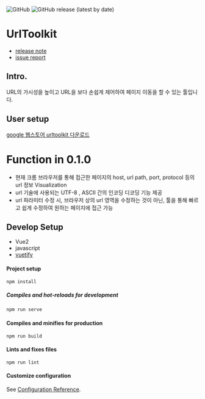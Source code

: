 ![GitHub](https://img.shields.io/github/license/GODPARK/url_toolkit)
![GitHub release (latest by date)](https://img.shields.io/github/v/release/GODPARk/url_toolkit)

# UrlToolkit
* [release note](https://github.com/GODPARK/url_toolkit/releases)
* [issue report](https://github.com/GODPARK/url_toolkit/issues)

## Intro.
URL의 가시성을 높이고 URL을 보다 손쉽게 제어하여 페이지 이동을 할 수 있는 툴입니다.

## User setup
[google 웹스토어 urltoolkit 다운로드](https://chrome.google.com/webstore/detail/urltoolkit/dnhlfflhoeeejiadonokpjlicbajdhgl?hl=ko)

# Function in 0.1.0
* 현재 크롬 브라우저를 통해 접근한 페이지의 host, url path, port, protocol 등의 url 정보 Visualization
* url 기술에 사용되는  UTF-8 , ASCII 간의 인코딩 디코딩 기능 제공
* url 파라미터 수정 시, 브라우저 상의 url 영역을 수정하는 것이 아닌, 툴을 통해 빠르고 쉽게 수정하여 원하는 페이지에 접근 가능

## Develop Setup
* Vue2
* javascript
* [vuetify](https://vuetifyjs.com/en/)

#### Project setup
```
npm install
```

##### Compiles and hot-reloads for development
```
npm run serve
```

#### Compiles and minifies for production
```
npm run build
```

#### Lints and fixes files
```
npm run lint
```

#### Customize configuration
See [Configuration Reference](https://cli.vuejs.org/config/).
